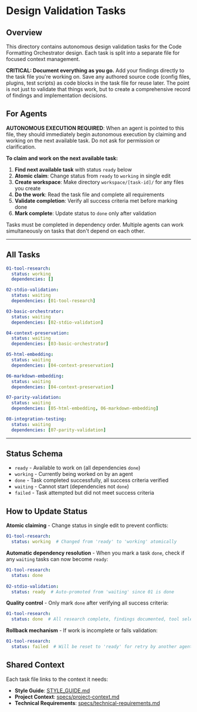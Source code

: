 # Design Validation Tasks

## Overview
This directory contains autonomous design validation tasks for the Code Formatting Orchestrator design. Each task is split into a separate file for focused context management.

**CRITICAL: Document everything as you go.** Add your findings directly to the task file you're working on. Save any authored source code (config files, plugins, test scripts) as code blocks in the task file for reuse later. The point is not just to validate that things work, but to create a comprehensive record of findings and implementation decisions.

## For Agents

**AUTONOMOUS EXECUTION REQUIRED**: When an agent is pointed to this file, they should immediately begin autonomous execution by claiming and working on the next available task. Do not ask for permission or clarification.

**To claim and work on the next available task:**

1. **Find next available task** with status `ready` below
2. **Atomic claim**: Change status from `ready` to `working` in single edit
3. **Create workspace**: Make directory `workspace/[task-id]/` for any files you create
4. **Do the work**: Read the task file and complete all requirements  
5. **Validate completion**: Verify all success criteria met before marking done
6. **Mark complete**: Update status to `done` only after validation

Tasks must be completed in dependency order. Multiple agents can work simultaneously on tasks that don't depend on each other.

---

## All Tasks

```yaml
01-tool-research:
  status: working
  dependencies: []

02-stdio-validation:
  status: waiting
  dependencies: [01-tool-research]

03-basic-orchestrator:
  status: waiting
  dependencies: [02-stdio-validation]

04-context-preservation:
  status: waiting
  dependencies: [03-basic-orchestrator]

05-html-embedding:
  status: waiting
  dependencies: [04-context-preservation]

06-markdown-embedding:
  status: waiting
  dependencies: [04-context-preservation]

07-parity-validation:
  status: waiting
  dependencies: [05-html-embedding, 06-markdown-embedding]

08-integration-testing:
  status: waiting
  dependencies: [07-parity-validation]
```

---

## Status Schema

- `ready` - Available to work on (all dependencies `done`)
- `working` - Currently being worked on by an agent
- `done` - Task completed successfully, all success criteria verified
- `waiting` - Cannot start (dependencies not `done`)
- `failed` - Task attempted but did not meet success criteria

## How to Update Status

**Atomic claiming** - Change status in single edit to prevent conflicts:
```yaml
01-tool-research:
  status: working  # Changed from 'ready' to 'working' atomically
```

**Automatic dependency resolution** - When you mark a task `done`, check if any `waiting` tasks can now become `ready`:
```yaml
01-tool-research:
  status: done
  
02-stdio-validation:
  status: ready  # Auto-promoted from 'waiting' since 01 is done
```

**Quality control** - Only mark `done` after verifying all success criteria:
```yaml
01-tool-research:
  status: done  # All research complete, findings documented, tool selection report created
```

**Rollback mechanism** - If work is incomplete or fails validation:
```yaml
01-tool-research:
  status: failed  # Will be reset to 'ready' for retry by another agent
```


## Shared Context

Each task file links to the context it needs:
- **Style Guide**: [STYLE_GUIDE.md](../../STYLE_GUIDE.md)
- **Project Context**: [specs/project-context.md](../project-context.md)  
- **Technical Requirements**: [specs/technical-requirements.md](../technical-requirements.md)
